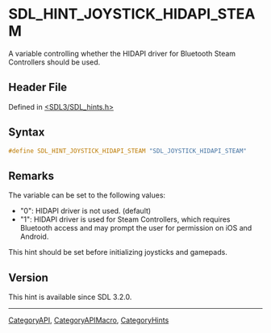 # SDL_HINT_JOYSTICK_HIDAPI_STEAM

A variable controlling whether the HIDAPI driver for Bluetooth Steam Controllers should be used.

## Header File

Defined in [<SDL3/SDL_hints.h>](https://github.com/libsdl-org/SDL/blob/main/include/SDL3/SDL_hints.h)

## Syntax

```c
#define SDL_HINT_JOYSTICK_HIDAPI_STEAM "SDL_JOYSTICK_HIDAPI_STEAM"
```

## Remarks

The variable can be set to the following values:

- "0": HIDAPI driver is not used. (default)
- "1": HIDAPI driver is used for Steam Controllers, which requires
  Bluetooth access and may prompt the user for permission on iOS and
  Android.

This hint should be set before initializing joysticks and gamepads.

## Version

This hint is available since SDL 3.2.0.





----
[CategoryAPI](CategoryAPI), [CategoryAPIMacro](CategoryAPIMacro), [CategoryHints](CategoryHints)

